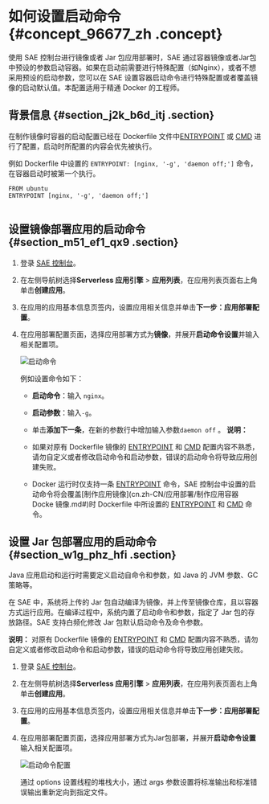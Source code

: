 # 如何设置启动命令 {#concept_96677_zh .concept}

使用 SAE 控制台进行镜像或者 Jar 包应用部署时，SAE 通过容器镜像或者Jar包中预设的参数启动容器。如果在启动前需要进行特殊配置（如Nginx），或者不想采用预设的启动参数，您可以在 SAE 设置容器启动命令进行特殊配置或者覆盖镜像的启动默认值。本配置适用于精通 Docker 的工程师。

## 背景信息 {#section_j2k_b6d_itj .section}

在制作镜像时容器的启动配置已经在 Dockerfile 文件中[ENTRYPOINT](https://docs.docker.com/engine/reference/builder/#entrypoint) 或 [CMD](https://docs.docker.com/engine/reference/builder/#cmd) 进行了配置，启动时所配置的内容会优先被执行。

例如 Dockerfile 中设置的 `ENTRYPOINT: [nginx, '-g', 'daemon off;']` 命令，在容器启动时被第一个执行。

``` {#codeblock_039_vk3_te7 .language-java}
FROM ubuntu
ENTRYPOINT [nginx, '-g', 'daemon off;']
				
```

## 设置镜像部署应用的启动命令 {#section_m51_ef1_qx9 .section}

1.  登录 [SAE 控制台](https://sae.console.aliyun.com)。
2.  在左侧导航树选择**Serverless 应用引擎** \> **应用列表**，在应用列表页面右上角单击**创建应用**。
3.  在应用的应用基本信息页签内，设置应用相关信息并单击**下一步：应用部署配置**。
4.  在应用部署配置页面，选择应用部署方式为**镜像**，并展开**启动命令设置**并输入相关配置项。

    ![启动命令](http://aliware-images.oss-cn-hangzhou.aliyuncs.com/edas/Severless/set%20start%20command.png)

    例如设置命令如下：

    -   **启动命令**：输入 `nginx`。
    -   **启动参数**：输入`-g`。
    -   单击**添加下一条**，在新的参数行中增加输入参数`daemon off` 。
    **说明：** 

    -   如果对原有 Dockerfile 镜像的 [ENTRYPOINT](https://docs.docker.com/engine/reference/builder/#entrypoint) 和 [CMD](https://docs.docker.com/engine/reference/builder/#cmd) 配置内容不熟悉，请勿自定义或者修改启动命令和启动参数，错误的启动命令将导致应用创建失败。
    -   Docker 运行时仅支持一条 [ENTRYPOINT](https://docs.docker.com/engine/reference/builder/#entrypoint) 命令，SAE 控制台中设置的启动命令将会覆盖[制作应用镜像](cn.zh-CN/应用部署/制作应用容器 Docke 镜像.md#)时 Dockerfile 中所设置的 [ENTRYPOINT](https://docs.docker.com/engine/reference/builder/#entrypoint) 和 [CMD](https://docs.docker.com/engine/reference/builder/#cmd) 命令。

## 设置 Jar 包部署应用的启动命令 {#section_w1g_phz_hfi .section}

Java 应用启动和运行时需要定义启动自命令和参数，如 Java 的 JVM 参数、GC 策略等。

在 SAE 中，系统将上传的 Jar 包自动编译为镜像，并上传至镜像仓库，且以容器方式运行应用。在编译过程中，系统内置了启动命令和参数，指定了 Jar 包的存放路径。SAE 支持白频化修改 Jar 包默认启动命令及命令参数。

**说明：** 对原有 Dockerfile 镜像的 [ENTRYPOINT](https://docs.docker.com/engine/reference/builder/#entrypoint) 和 [CMD](https://docs.docker.com/engine/reference/builder/#cmd) 配置内容不熟悉，请勿自定义或者修改启动命令和启动参数，错误的启动命令将导致应用创建失败。

1.  登录 [SAE 控制台](https://sae.console.aliyun.com)。
2.  在左侧导航树选择**Serverless 应用引擎** \> **应用列表**，在应用列表页面右上角单击**创建应用**。
3.  在应用的应用基本信息页签内，设置应用相关信息并单击**下一步：应用部署配置**。
4.  在应用部署配置页面，选择应用部署方式为Jar包部署，并展开**启动命令设置**输入相关配置项。

    ![启动命令配置](https://aliware-images.oss-cn-hangzhou.aliyuncs.com/edas/EDAS-Serverless/serverless-Jar-command-line.png)

    通过 options 设置线程的堆栈大小，通过 args 参数设置将标准输出和标准错误输出重新定向到指定文件。


